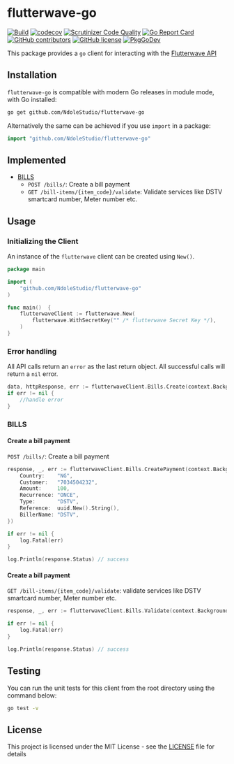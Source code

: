 # flutterwave-go

[![Build](https://github.com/NdoleStudio/flutterwave-go/actions/workflows/main.yml/badge.svg)](https://github.com/NdoleStudio/flutterwave-go/actions/workflows/main.yml)
[![codecov](https://codecov.io/gh/NdoleStudio/flutterwave-go/branch/main/graph/badge.svg)](https://codecov.io/gh/NdoleStudio/flutterwave-go)
[![Scrutinizer Code Quality](https://scrutinizer-ci.com/g/NdoleStudio/flutterwave-go/badges/quality-score.png?b=main)](https://scrutinizer-ci.com/g/NdoleStudio/flutterwave-go/?branch=main)
[![Go Report Card](https://goreportcard.com/badge/github.com/NdoleStudio/flutterwave-go)](https://goreportcard.com/report/github.com/NdoleStudio/flutterwave-go)
[![GitHub contributors](https://img.shields.io/github/contributors/NdoleStudio/flutterwave-go)](https://github.com/NdoleStudio/flutterwave-go/graphs/contributors)
[![GitHub license](https://img.shields.io/github/license/NdoleStudio/flutterwave-go?color=brightgreen)](https://github.com/NdoleStudio/flutterwave-go/blob/master/LICENSE)
[![PkgGoDev](https://pkg.go.dev/badge/github.com/NdoleStudio/flutterwave-go)](https://pkg.go.dev/github.com/NdoleStudio/flutterwave-go)


This package provides a `go` client for interacting with the [Flutterwave API](https://developer.flutterwave.com/docs)

## Installation

`flutterwave-go` is compatible with modern Go releases in module mode, with Go installed:

```bash
go get github.com/NdoleStudio/flutterwave-go
```

Alternatively the same can be achieved if you use `import` in a package:

```go
import "github.com/NdoleStudio/flutterwave-go"
```

## Implemented

- [BILLS](#bills)
    - `POST /bills/`: Create a bill payment
    - `GET /bill-items/{item_code}/validate`: Validate services like DSTV smartcard number, Meter number etc.

## Usage

### Initializing the Client

An instance of the `flutterwave` client can be created using `New()`.

```go
package main

import (
	"github.com/NdoleStudio/flutterwave-go"
)

func main()  {
	flutterwaveClient := flutterwave.New(
		flutterwave.WithSecretKey("" /* flutterwave Secret Key */),
	)
}
```

### Error handling

All API calls return an `error` as the last return object. All successful calls will return a `nil` error.

```go
data, httpResponse, err := flutterwaveClient.Bills.Create(context.Background(), request)
if err != nil {
    //handle error
}
```

### BILLS

#### Create a bill payment

`POST /bills/`: Create a bill payment

```go
response, _, err := flutterwaveClient.Bills.CreatePayment(context.Background(), &BillsCreatePaymentRequest{
    Country:    "NG",
    Customer:   "7034504232",
    Amount:     100,
    Recurrence: "ONCE",
    Type:       "DSTV",
    Reference:  uuid.New().String(),
    BillerName: "DSTV",
})

if err != nil {
    log.Fatal(err)
}

log.Println(response.Status) // success
```


#### Create a bill payment

`GET /bill-items/{item_code}/validate`: validate services like DSTV smartcard number, Meter number etc.

```go
response, _, err := flutterwaveClient.Bills.Validate(context.Background(), "CB177", "BIL099", "08038291822")

if err != nil {
    log.Fatal(err)
}

log.Println(response.Status) // success
```


## Testing

You can run the unit tests for this client from the root directory using the command below:

```bash
go test -v
```

## License

This project is licensed under the MIT License - see the [LICENSE](LICENSE) file for details
